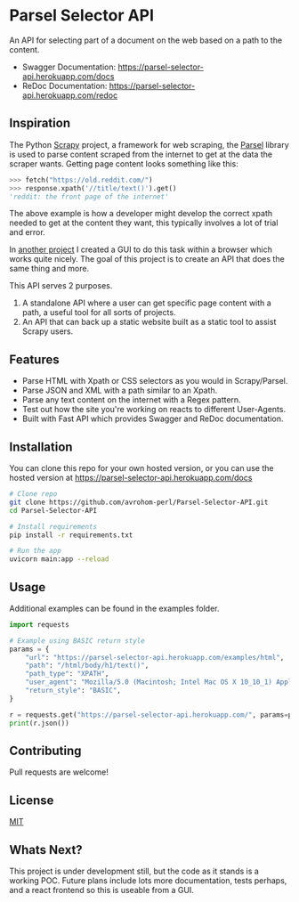 # Parsel Selector API
An API for selecting part of a document on the web based on a path to the content.

- Swagger Documentation: https://parsel-selector-api.herokuapp.com/docs
- ReDoc Documentation: https://parsel-selector-api.herokuapp.com/redoc

## Inspiration

The Python [Scrapy](https://scrapy.org/) project, a framework for web scraping, the [Parsel](https://pypi.org/project/parsel/) library is used to parse content scraped from the internet to get at the data the scraper wants. Getting page content looks something like this:
```python
>>> fetch("https://old.reddit.com/")
>>> response.xpath('//title/text()').get()
'reddit: the front page of the internet'
```

The above example is how a developer might develop the correct xpath needed to get at the content they want, this typically involves a lot of trial and error. 

In [another project](https://html-notifier.herokuapp.com/explore/) I created a GUI to do this task within a browser which works quite nicely. The goal of this project is to create an API that does the same thing and more. 

This API serves 2 purposes.
1. A standalone API where a user can get specific page content with a path, a useful tool for all sorts of projects. 
2. An API that can back up a static website built as a static tool to assist Scrapy users.

## Features

- Parse HTML with Xpath or CSS selectors as you would in Scrapy/Parsel.
- Parse JSON and XML with a path similar to an Xpath.
- Parse any text content on the internet with a Regex pattern.
- Test out how the site you're working on reacts to different User-Agents.
- Built with Fast API which provides Swagger and ReDoc documentation.

## Installation
You can clone this repo for your own hosted version, or you can use the hosted version at https://parsel-selector-api.herokuapp.com/docs
```bash
# Clone repo
git clone https://github.com/avrohom-perl/Parsel-Selector-API.git
cd Parsel-Selector-API

# Install requirements 
pip install -r requirements.txt

# Run the app
uvicorn main:app --reload
```

## Usage 
Additional examples can be found in the examples folder.
```python
import requests

# Example using BASIC return style
params = {
    "url": "https://parsel-selector-api.herokuapp.com/examples/html",
    "path": "/html/body/h1/text()",
    "path_type": "XPATH",
    "user_agent": "Mozilla/5.0 (Macintosh; Intel Mac OS X 10_10_1) AppleWebKit/537.36 (KHTML, like Gecko) Chrome/39.0.2171.95 Safari/537.36",
    "return_style": "BASIC",
}

r = requests.get("https://parsel-selector-api.herokuapp.com/", params=params)
print(r.json())
```

## Contributing
Pull requests are welcome!

## License
[MIT](https://choosealicense.com/licenses/mit/)

## Whats Next?
This project is under development still, but the code as it stands is a working POC. Future plans include lots more documentation, tests perhaps, and a react frontend so this is useable from a GUI.